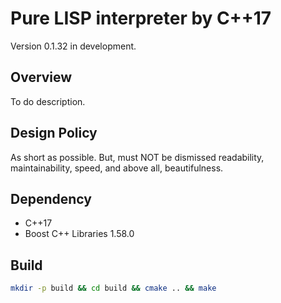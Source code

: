 # Pure LISP interpreter by C++17

Version 0.1.32 in development.

## Overview

To do description.

## Design Policy

As short as possible. But, must NOT be dismissed readability, maintainability, speed, and above all, beautifulness.

## Dependency

- C++17
- Boost C++ Libraries 1.58.0

## Build

``` sh
mkdir -p build && cd build && cmake .. && make
```

